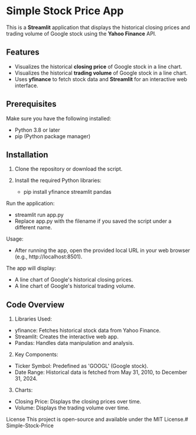 # Simple Stock Price App

This is a **Streamlit** application that displays the historical closing prices and trading volume of Google stock using the **Yahoo Finance** API.

## Features

- Visualizes the historical **closing price** of Google stock in a line chart.
- Visualizes the historical **trading volume** of Google stock in a line chart.
- Uses **yfinance** to fetch stock data and **Streamlit** for an interactive web interface.

## Prerequisites

Make sure you have the following installed:

- Python 3.8 or later
- pip (Python package manager)

## Installation

1. Clone the repository or download the script.

2. Install the required Python libraries:
   - pip install yfinance streamlit pandas

Run the application:
   - streamlit run app.py
   - Replace app.py with the filename if you saved the script under a different name.

Usage:
  - After running the app, open the provided local URL in your web browser (e.g., http://localhost:8501).

The app will display:
  - A line chart of Google's historical closing prices.
  - A line chart of Google's historical trading volume.

## Code Overview
1. Libraries Used:
  - yfinance: Fetches historical stock data from Yahoo Finance.
  - Streamlit: Creates the interactive web app.
  - Pandas: Handles data manipulation and analysis.

2. Key Components:
  - Ticker Symbol: Predefined as 'GOOGL' (Google stock).
  - Date Range: Historical data is fetched from May 31, 2010, to December 31, 2024.

3. Charts:
  - Closing Price: Displays the closing prices over time.
  - Volume: Displays the trading volume over time.

License
This project is open-source and available under the MIT License.# Simple-Stock-Price
